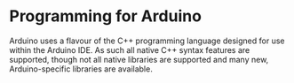 # Programming for Arduino
Arduino uses a flavour of the C++ programming language designed for use within the Arduino IDE. As such all native C++ syntax features are supported, though not all native libraries are supported and many new, Arduino-specific libraries are available. 

<!--stackedit_data:
eyJoaXN0b3J5IjpbMTAzOTcyMjczNCwtMTY3OTY3OTI4MV19
-->